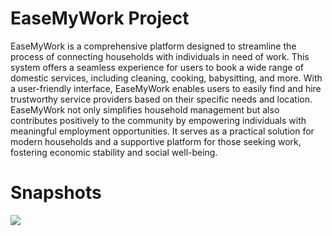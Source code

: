 # EaseMyWork Project 

EaseMyWork is a comprehensive platform designed to streamline the process
of connecting households with individuals in need of work. This system offers
a seamless experience for users to book a wide range of domestic services,
including cleaning, cooking, babysitting, and more. With a user-friendly
interface, EaseMyWork enables users to easily find and hire trustworthy service
providers based on their specific needs and location.
EaseMyWork not only simplifies household management but also contributes positively to the community by empowering individuals with meaningful employment opportunities. It serves as a practical solution for modern households and a supportive platform for those seeking work, fostering economic stability and social well-being.
<h1>Snapshots</h1>
<img src="(https://github.com/user-attachments/assets/1e060560-3ff2-49ee-b570-d892ffe24956)">


